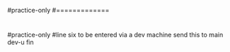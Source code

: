 #practice-only
#=============
#
#practice-only
#line six to be entered via a dev machine
send this to main dev-u
fin
